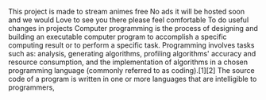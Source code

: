 This project is made to stream animes free
No ads it will be hosted soon and we would 
Love to see you there please feel comfortable
To do useful changes in projects 
Computer programming is the process of designing and building an executable computer program to accomplish a specific computing result or to perform a specific task. Programming involves tasks such as: analysis, generating algorithms, profiling algorithms' accuracy and resource consumption, and the implementation of algorithms in a chosen programming language (commonly referred to as coding).[1][2] The source code of a program is written in one or more languages that are intelligible to programmers, 
